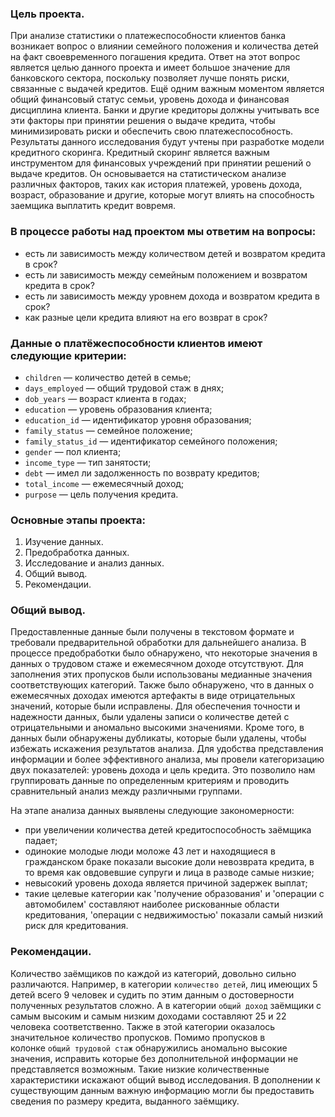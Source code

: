 ### Цель проекта.
При анализе статистики о платежеспособности клиентов банка возникает вопрос о влиянии семейного положения и количества детей на факт своевременного погашения кредита. Ответ на этот вопрос является целью данного проекта и имеет большое значение для банковского сектора, поскольку позволяет лучше понять риски, связанные с выдачей кредитов.
Ещё одним важным моментом является общий финансовый статус семьи, уровень дохода и финансовая дисциплина клиента. Банки и другие кредиторы должны учитывать все эти факторы при принятии решения о выдаче кредита, чтобы минимизировать риски и обеспечить свою платежеспособность.
Результаты данного исследования будут учтены при разработке модели кредитного скоринга. Кредитный скоринг является важным инструментом для финансовых учреждений при принятии решений о выдаче кредитов. Он основывается на статистическом анализе различных факторов, таких как история платежей, уровень дохода, возраст, образование и другие, которые могут влиять на способность заемщика выплатить кредит вовремя.

### В процессе работы над проектом мы ответим на вопросы:
- есть ли зависимость между количеством детей и возвратом кредита в срок?
- есть ли зависимость между семейным положением и возвратом кредита в срок?
- есть ли зависимость между уровнем дохода и возвратом кредита в срок?
- как разные цели кредита влияют на его возврат в срок?

### Данные о платёжеспособности клиентов имеют следующие критерии:
- `children` — количество детей в семье;
- `days_employed` — общий трудовой стаж в днях;
- `dob_years` — возраст клиента в годах;
- `education` — уровень образования клиента;
- `education_id` — идентификатор уровня образования;
- `family_status` — семейное положение;
- `family_status_id` — идентификатор семейного положения;
- `gender` — пол клиента;
- `income_type` — тип занятости;
- `debt` — имел ли задолженность по возврату кредитов;
- `total_income` — ежемесячный доход;
- `purpose` — цель получения кредита.

### Основные этапы проекта:
1. Изучение данных.
2. Предобработка данных.
3. Исследование и анализ данных.
4. Общий вывод.
5. Рекомендации.

### Общий вывод.
Предоставленные данные были получены в текстовом формате и требовали предварительной обработки для дальнейшего анализа. В процессе предобработки было обнаружено, что некоторые значения в данных о трудовом стаже и ежемесячном доходе отсутствуют. Для заполнения этих пропусков были использованы медианные значения соответствующих категорий. Также было обнаружено, что в данных о ежемесячных доходах имеются артефакты в виде отрицательных значений, которые были исправлены. Для обеспечения точности и надежности данных, были удалены записи о количестве детей с отрицательными и аномально высокими значениями. Кроме того, в данных были обнаружены дубликаты, которые были удалены, чтобы избежать искажения результатов анализа. Для удобства представления информации и более эффективного анализа, мы провели категоризацию двух показателей: уровень дохода и цель кредита. Это позволило нам группировать данные по определенным критериям и проводить сравнительный анализ между различными группами.

На этапе анализа данных выявлены следующие закономерности:

- при увеличении количества детей кредитоспособность заёмщика падает;
- одинокие молодые люди моложе 43 лет и находящиеся в гражданском браке показали высокие доли невозврата кредита, в то время как овдовевшие супруги и лица в разводе самые низкие;
- невысокий уровень дохода является причиной задержек выплат;
- такие целевые категории как 'получение образования' и 'операции с автомобилем' составляют наиболее рискованные области кредитования, 'операции с недвижимостью' показали самый низкий риск для кредитования.

### Рекомендации.
Количество заёмщиков по каждой из категорий, довольно сильно различаются. Например, в категории `количество детей`, лиц имеющих 5 детей всего 9 человек и судить по этим данным о достоверности полученных результатов сложно. А в категории `общий доход` заёмщики с самым высоким и самым низким доходами составляют 25 и 22 человека соответственно. Также в этой категории оказалось значительное количество пропусков. Помимо пропусков в колонке `общий трудовой стаж` обнаружились аномально высокие значения, исправить которые без дополнительной информации не представляется возможным. Такие низкие количественные характеристики искажают общий вывод исследования. В дополнении к существующим данным важную информацию могли бы предоставить сведения по размеру кредита, выданного заёмщику.
